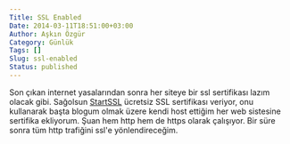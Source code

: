 ```yaml
---
Title: SSL Enabled
Date: 2014-03-11T18:51:00+03:00
Author: Aşkın Özgür
Category: Günlük
Tags: []
Slug: ssl-enabled
Status: published
---
```


Son çıkan internet yasalarından sonra her siteye bir ssl sertifikası lazım olacak gibi. Sağolsun [StartSSL](https://www.startssl.com/ "StartSSL") ücretsiz SSL sertifikası veriyor, onu kullanarak başta blogum olmak üzere kendi host ettiğim her web sistesine sertifika ekliyorum. Şuan hem http hem de https olarak çalışıyor. Bir süre sonra tüm http trafiğini ssl'e yönlendireceğim.
